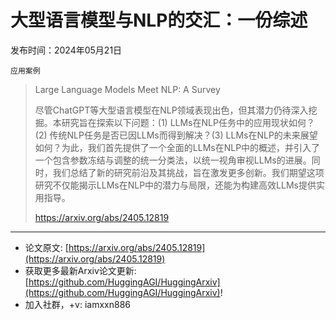 # 大型语言模型与NLP的交汇：一份综述
发布时间：2024年05月21日

`应用案例`
> Large Language Models Meet NLP: A Survey
>
> 尽管ChatGPT等大型语言模型在NLP领域表现出色，但其潜力仍待深入挖掘。本研究旨在探索以下问题：(1) LLMs在NLP任务中的应用现状如何？(2) 传统NLP任务是否已因LLMs而得到解决？(3) LLMs在NLP的未来展望如何？为此，我们首先提供了一个全面的LLMs在NLP中的概述，并引入了一个包含参数冻结与调整的统一分类法，以统一视角审视LLMs的进展。同时，我们总结了新的研究前沿及其挑战，旨在激发更多创新。我们期望这项研究不仅能揭示LLMs在NLP中的潜力与局限，还能为构建高效LLMs提供实用指导。
>
> https://arxiv.org/abs/2405.12819


<hr />

- 论文原文: [https://arxiv.org/abs/2405.12819](https://arxiv.org/abs/2405.12819)
- 获取更多最新Arxiv论文更新: [https://github.com/HuggingAGI/HuggingArxiv](https://github.com/HuggingAGI/HuggingArxiv)!
- 加入社群，+v: iamxxn886